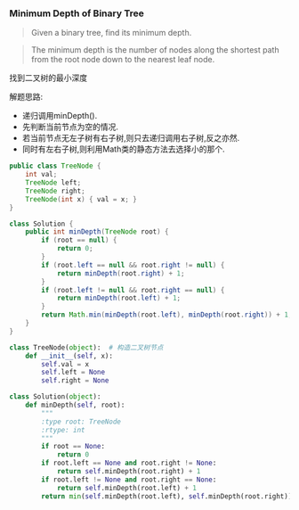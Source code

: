 ### Minimum Depth of Binary Tree

> Given a binary tree, find its minimum depth.

> The minimum depth is the number of nodes along the shortest path from the root node down to the nearest leaf node.

找到二叉树的最小深度

解题思路:
* 递归调用minDepth().
* 先判断当前节点为空的情况.
* 若当前节点无左子树有右子树,则只去递归调用右子树,反之亦然.
* 同时有左右子树,则利用Math类的静态方法去选择小的那个.

```Java
public class TreeNode {
    int val;
    TreeNode left;
    TreeNode right;
    TreeNode(int x) { val = x; }
}

class Solution {
    public int minDepth(TreeNode root) {
        if (root == null) {
            return 0;
        }
        if (root.left == null && root.right != null) {
            return minDepth(root.right) + 1;
        }
        if (root.left != null && root.right == null) {
            return minDepth(root.left) + 1;
        }
        return Math.min(minDepth(root.left), minDepth(root.right)) + 1;
    }
}
```

```Python
class TreeNode(object):  # 构造二叉树节点
    def __init__(self, x):
        self.val = x
        self.left = None
        self.right = None

class Solution(object):
    def minDepth(self, root):
        """
        :type root: TreeNode
        :rtype: int
        """
        if root == None:
            return 0
        if root.left == None and root.right != None:
            return self.minDepth(root.right) + 1
        if root.left != None and root.right == None:
            return self.minDepth(root.left) + 1
        return min(self.minDepth(root.left), self.minDepth(root.right)) + 1
```